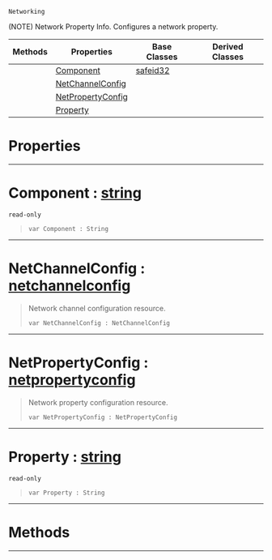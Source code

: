  `Networking`

(NOTE) Network Property Info. Configures a network property.

|Methods|Properties|Base Classes|Derived Classes|
|---|---|---|---|
| |[ Component](https://github.com/ZilchEngine/ZilchDocs/blob/master/code_reference/class_reference/netpropertyinfo.markdown#component-zero-engine-do)|[safeid32](https://github.com/ZilchEngine/ZilchDocs/blob/master/code_reference/class_reference/safeid32.markdown)| |
| |[ NetChannelConfig](https://github.com/ZilchEngine/ZilchDocs/blob/master/code_reference/class_reference/netpropertyinfo.markdown#netchannelconfig-zero-en)| | |
| |[ NetPropertyConfig](https://github.com/ZilchEngine/ZilchDocs/blob/master/code_reference/class_reference/netpropertyinfo.markdown#netpropertyconfig-zero-e)| | |
| |[ Property](https://github.com/ZilchEngine/ZilchDocs/blob/master/code_reference/class_reference/netpropertyinfo.markdown#property-zero-engine-doc)| | |


 #  Properties


---  
 #  Component : [string](https://github.com/ZilchEngine/ZilchDocs/blob/master/code_reference/nada_base_types/string.markdown)

 `read-only`

> 
> ``` lang=cpp, name=Nada
> var Component : String


---  
 #  NetChannelConfig : [netchannelconfig](https://github.com/ZilchEngine/ZilchDocs/blob/master/code_reference/class_reference/netchannelconfig.markdown)

> Network channel configuration resource.
> ``` lang=cpp, name=Nada
> var NetChannelConfig : NetChannelConfig


---  
 #  NetPropertyConfig : [netpropertyconfig](https://github.com/ZilchEngine/ZilchDocs/blob/master/code_reference/class_reference/netpropertyconfig.markdown)

> Network property configuration resource.
> ``` lang=cpp, name=Nada
> var NetPropertyConfig : NetPropertyConfig


---  
 #  Property : [string](https://github.com/ZilchEngine/ZilchDocs/blob/master/code_reference/nada_base_types/string.markdown)

 `read-only`

> 
> ``` lang=cpp, name=Nada
> var Property : String


---  
 #  Methods


---  
 

 